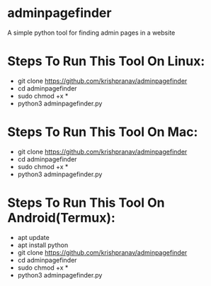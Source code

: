 # adminpagefinder
A simple python tool for finding admin pages in a website

# Steps To Run This Tool On Linux:
- git clone https://github.com/krishpranav/adminpagefinder
- cd adminpagefinder
- sudo chmod +x *
- python3 adminpagefinder.py

# Steps To Run This Tool On Mac:
- git clone https://github.com/krishpranav/adminpagefinder
- cd adminpagefinder
- sudo chmod +x *
- python3 adminpagefinder.py

# Steps To Run This Tool On Android(Termux):
- apt update
- apt install python
- git clone https://github.com/krishpranav/adminpagefinder
- cd adminpagefinder
- sudo chmod +x *
- python3 adminpagefinder.py
